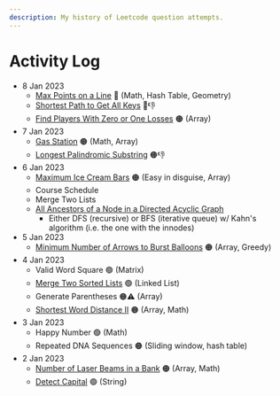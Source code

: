 ```yaml
---
description: My history of Leetcode question attempts.
---
```


# Activity Log

* 8 Jan 2023
  * [Max Points on a Line](https://leetcode.com/problems/max-points-on-a-line) 🔴 (Math, Hash Table, Geometry)
  * [Shortest Path to Get All Keys](https://leetcode.com/problems/shortest-path-to-get-all-keys) 🔴👎
  * [Find Players With Zero or One Losses](https://leetcode.com/problems/find-players-with-zero-or-one-losses/) 🟠 (Array)
* 7 Jan 2023
  * [Gas Station](https://leetcode.com/problems/gas-station/) 🟠 (Math, Array)
  * [Longest Palindromic Substring](https://leetcode.com/problems/longest-palindromic-substring) 🟠👎
* 6 Jan 2023
  * [Maximum Ice Cream Bars](https://leetcode.com/problems/maximum-ice-cream-bars) 🟠 (Easy in disguise, Array)
  * Course Schedule
  * Merge Two Lists
  * [All Ancestors of a Node in a Directed Acyclic Graph](https://leetcode.com/problems/all-ancestors-of-a-node-in-a-directed-acyclic-graph)
    * Either DFS (recursive) or BFS (iterative queue) w/ Kahn's algorithm (i.e. the one with the innodes)
* 5 Jan 2023
  * [Minimum Number of Arrows to Burst Balloons](https://leetcode.com/problems/minimum-number-of-arrows-to-burst-balloons) 🟠 (Array, Greedy)
* 4 Jan 2023
  * Valid Word Square 🟢 (Matrix)
  * [Merge Two Sorted Lists](https://leetcode.com/problems/merge-two-sorted-lists/) 🟢 (Linked List)
  * Generate Parentheses 🟠⚠️ (Array)
  * [Shortest Word Distance II](https://leetcode.com/problems/shortest-word-distance-ii) 🟠 (Array, Math)
* 3 Jan 2023
  * Happy Number 🟢  (Math)
  * Repeated DNA Sequences 🟠 (Sliding window, hash table)
* 2 Jan 2023
  * [Number of Laser Beams in a Bank](https://leetcode.com/problems/number-of-laser-beams-in-a-bank) 🟠 (Array, Math)
  * [Detect Capital](https://leetcode.com/problems/detect-capital) 🟢 (String)
